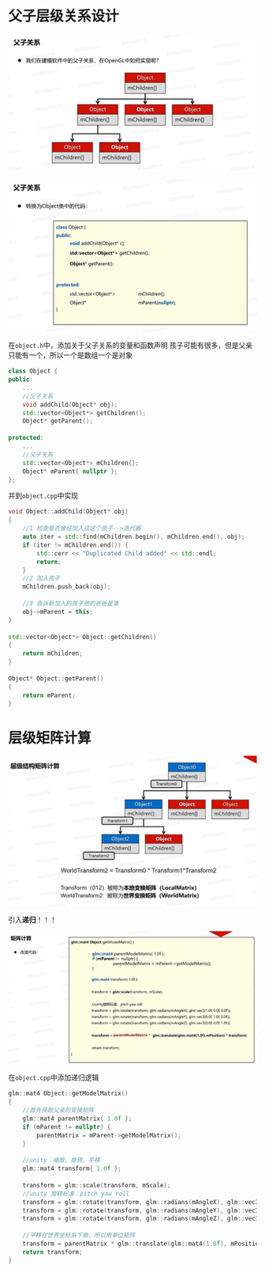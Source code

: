 # 父子层级关系设计

![输入图片说明](/imgs/2024-11-30/jyL8etiIcWK96O1p.png)

![输入图片说明](/imgs/2024-11-30/Bk1dHXbXbVYzBHKr.png)

在`object.h`中，添加关于父子关系的变量和函数声明
孩子可能有很多，但是父亲只能有一个，所以一个是数组一个是对象
```cpp
class Object {
public:
	...
	//父子关系
	void addChild(Object* obj);
	std::vector<Object*> getChildren();
	Object* getParent();

protected:
	...
	//父子关系
	std::vector<Object*> mChildren{};
	Object* mParent{ nullptr };
};
```
并到`object.cpp`中实现
```cpp
void Object::addChild(Object* obj)
{
	//1 检查是否曾经加入过这个孩子-->迭代器
	auto iter = std::find(mChildren.begin(), mChildren.end(), obj);
	if (iter != mChildren.end()) {
		std::cerr << "Duplicated Child added" << std::endl;
		return;
	}
	//2 加入孩子
	mChildren.push_back(obj);

	//3 告诉新加入的孩子他的爸爸是谁
	obj->mParent = this;
}

std::vector<Object*> Object::getChildren()
{
	return mChildren;
}

Object* Object::getParent()
{
	return mParent;
}
```
# 层级矩阵计算

![输入图片说明](/imgs/2024-11-30/0uDEDSKQticBc3tF.png)

引入**递归**！！！

![输入图片说明](/imgs/2024-11-30/DqnC0lrIj5LdThVS.png)

在`object.cpp`中添加递归逻辑
```cpp
glm::mat4 Object::getModelMatrix()
{
	//首先获取父亲的变换矩阵
	glm::mat4 parentMatrix{ 1.0f };
	if (mParent != nullptr) {
		parentMatrix = mParent->getModelMatrix();
	}

	//unity：缩放、旋转、平移
	glm::mat4 transform{ 1.0f };

	transform = glm::scale(transform, mScale);
	//unity 旋转标准：pitch yaw roll
	transform = glm::rotate(transform, glm::radians(mAngleX), glm::vec3(1.0f, 0.0f, 0.0f));
	transform = glm::rotate(transform, glm::radians(mAngleY), glm::vec3(0.0f, 1.0f, 0.0f));
	transform = glm::rotate(transform, glm::radians(mAngleZ), glm::vec3(0.0f, 0.0f, 1.0f));

	//平移在世界坐标系下做，所以用单位矩阵
	transform = parentMatrix * glm::translate(glm::mat4(1.0f), mPosition) * transform;
	return transform;
}
```
<!--stackedit_data:
eyJoaXN0b3J5IjpbNTAzMTE1MTI1LDEyOTMwMTc1OTYsNDYzMD
U4MjQ3LC05NTEwNDI5MTYsMTE5MDc3MjJdfQ==
-->